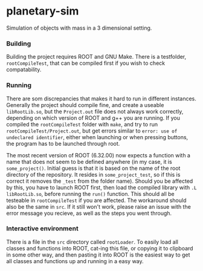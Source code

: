 # planetary-sim
Simulation of objects with mass in a 3 dimensional setting.

### Building
Building the project requires ROOT and GNU Make.
There is a testfolder, `rootCompileTest`, that can be compiled first if you wish to check compatability.


### Running
There are som discrepancies that makes it hard to run in different instances.
Generally the project should compile fine, and create a useable `libRootLib.so`, but the `Project.out` file does not always work correctly, depending on which version of ROOT and g++ you are running.
If you compiled the `rootCompileTest` folder with `make`, and try to run `rootCompileTest/Project.out`, but get errors similar to `error: use of undeclared identifier`, either when launching or when pressing buttons, the program has to be launched through root.

The most recent version of ROOT (6.32.00) now expects a function with a name that does not seem to be defined anywhere (in my case, it is `some_project()`. Initial guess is that it is based on the name of the root directory of the repository. It resides in `some_project_test`, so if this is correct it removes the `_test` from the folder name).
Should you be affected by this, you have to launch ROOT first, then load the compiled library with `.L libRootLib.so`, before running the `run()` function. 
This should all be testeable in `rootCompileTest` if you are affected. 
The workaround should also be the same in `src`.
If it still won't work, please raise an issue with the error message you recieve, as well as the steps you went through. 



### Interactive environment
There is a file in the `src` directory called `rootLoader`.
To easily load all classes and functions into ROOT, cat-ing this file, or copying it to clipboard in some other way, and then pasting it into ROOT is the easiest way to get all classes and functions up and running in a easy way.
